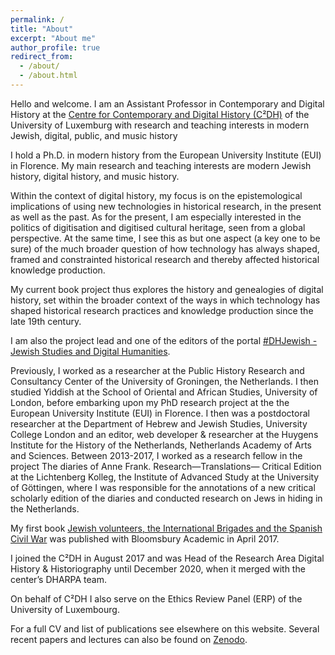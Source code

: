 ```yaml
---
permalink: /
title: "About"
excerpt: "About me"
author_profile: true
redirect_from: 
  - /about/
  - /about.html
---
```


Hello and welcome. I am an Assistant Professor in Contemporary and Digital History at the [Centre for Contemporary and Digital History (C²DH)](https://www.c2dh.uni.lu/) of the University of Luxemburg with research and teaching interests in modern Jewish, digital, public, and music history

I hold a Ph.D. in modern history from the European University Institute (EUI) in Florence. My main research and teaching interests are modern Jewish history, digital history, and music history. 

Within the context of digital history, my focus is on the epistemological implications of using new technologies in historical research, in the present as well as the past. As for the present, I am especially interested in the politics of digitisation and digitised cultural heritage, seen from a global perspective. At the same time, I see this as but one aspect (a key one to be sure) of the much broader question of how technology has always shaped, framed and constrainted historical research and thereby affected historical knowledge production.

My current book project thus explores the history and genealogies of digital history, set within the broader context of the ways in which technology has shaped historical research practices and knowledge production since the late 19th century. 

I am also the project lead and one of the editors of the portal [#DHJewish - Jewish Studies and Digital Humanities](dhjewish.org).

Previously, I worked as a researcher at the Public History Research and Consultancy Center of the University of Groningen, the Netherlands. I then studied Yiddish at the School of Oriental and African Studies, University of London, before embarking upon my PhD research project at the the European University Institute (EUI) in Florence. I then was a postdoctoral researcher at the Department of Hebrew and Jewish Studies, University College London and an editor, web developer & researcher at the Huygens Institute for the History of the Netherlands, Netherlands Academy of Arts and Sciences. Between 2013-2017, I worked as a research fellow in the project The diaries of Anne Frank. Research—Translations— Critical Edition at the Lichtenberg Kolleg, the Institute of Advanced Study at the University of Göttingen, where I was responsible for the annotations of a new critical scholarly edition of the diaries and conducted research on Jews in hiding in the Netherlands. 

My first book [Jewish volunteers, the International Brigades and the Spanish Civil War](http://bloomsbury.com/uk/jewish-volunteers-the-international-brigades-and-the-spanish-civil-war-9781472505491/) was published with Bloomsbury Academic in April 2017. 

I joined the C²DH in August 2017 and was Head of the Research Area Digital History & Historiography until December 2020, when it merged with the center’s DHARPA team. 

On behalf of C²DH I also serve on the Ethics Review Panel (ERP) of the University of Luxembourg.

For a full CV and list of publications see elsewhere on this website. Several recent papers and lectures can also be found on [Zenodo](https://zenodo.org/search?page=1&size=20&q=zaagsma&sort=-publication_date).
